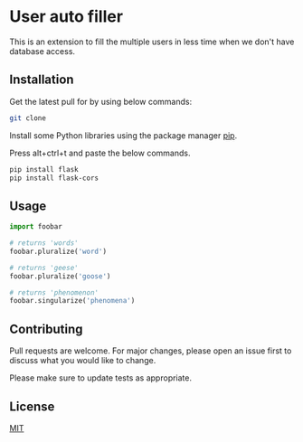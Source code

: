 # User auto filler

This is an extension to fill the multiple users in less time when we don't have database access.

## Installation

Get the latest pull for by using below commands:
``` bash
git clone 
```

Install some Python libraries using the package manager [pip](https://pip.pypa.io/en/stable/).

Press alt+ctrl+t and paste the below commands.

```bash
pip install flask
pip install flask-cors
```

## Usage

```python
import foobar

# returns 'words'
foobar.pluralize('word')

# returns 'geese'
foobar.pluralize('goose')

# returns 'phenomenon'
foobar.singularize('phenomena')
```

## Contributing

Pull requests are welcome. For major changes, please open an issue first
to discuss what you would like to change.

Please make sure to update tests as appropriate.

## License

[MIT](https://choosealicense.com/licenses/mit/)
